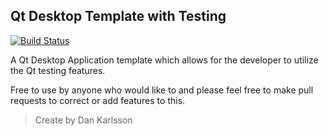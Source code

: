 Qt Desktop Template with Testing
--------
[![Build Status](https://travis-ci.org/EDKarlsson/qt-app-with-testing-template.svg?branch=master)](https://travis-ci.org/EDKarlsson/qt-app-with-testing-template)


A Qt Desktop Application template which allows for the developer to utilize the Qt testing features.


Free to use by anyone who would like to and please feel free to make pull requests to correct or add features to this.

> Create by Dan Karlsson
